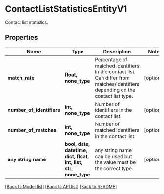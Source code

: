 # ContactListStatisticsEntityV1

Contact list statistics.

## Properties
Name | Type | Description | Notes
------------ | ------------- | ------------- | -------------
**match_rate** | **float, none_type** | Percentage of matched identifiers in the contact list.  Can differ from matches/identifiers depending on the contact list type. | [optional] 
**number_of_identifiers** | **int, none_type** | Number of identifiers in the contact list. | [optional] 
**number_of_matches** | **int, none_type** | Number of matched identifiers in the contact list. | [optional] 
**any string name** | **bool, date, datetime, dict, float, int, list, str, none_type** | any string name can be used but the value must be the correct type | [optional]

[[Back to Model list]](../README.md#documentation-for-models) [[Back to API list]](../README.md#documentation-for-api-endpoints) [[Back to README]](../README.md)


